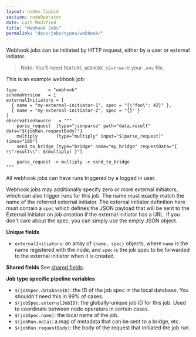 ```yaml
---
layout: nodes.liquid
section: nodeOperator
date: Last Modified
title: "Webhook Jobs"
permalink: "docs/jobs/types/webhook/"
---
```


Webhook jobs can be initiated by HTTP request, either by a user or external initiator.

> Note: You'll need `FEATURE_WEBHOOK_V2=true` in your `.env` file.

This is an example webhook job:

```jpv2
type            = "webhook"
schemaVersion   = 1
externalInitiators = [
  { name = "my-external-initiator-1", spec = "{\"foo\": 42}" },
  { name = "my-external-initiator-2", spec = "{}" }
]
observationSource   = """
    parse_request  [type="jsonparse" path="data,result" data="$(jobRun.requestBody)"]
    multiply       [type="multiply" input="$(parse_request)" times="100"]
    send_to_bridge [type="bridge" name="my_bridge" requestData="{ \\"result\\": $(multiply) }"]

    parse_request -> multiply -> send_to_bridge
"""
```

All webhook jobs can have runs triggered by a logged in user.

Webhook jobs may additionally specify zero or more external initiators, which can also trigger runs for this job. The name must exactly match the name of the referred external initiator. The external initiator definition here must contain a `spec` which defines the JSON payload that will be sent to the External Initiator on job creation if the external initiator has a URL. If you don't care about the spec, you can simply use the empty JSON object.

**Unique fields**

- `externalInitiators`: an array of `{name, spec}` objects, where `name` is the name registered with the node, and `spec` is the job spec to be forwarded to the external initiator when it is created.

**Shared fields**
See [shared fields](/docs/jobs/#shared-fields).

**Job type specific pipeline variables**

- `$(jobSpec.databaseID)`: the ID of the job spec in the local database. You shouldn't need this in 99% of cases.
- `$(jobSpec.externalJobID)`: the globally-unique job ID for this job. Used to coordinate between node operators in certain cases.
- `$(jobSpec.name)`: the local name of the job.
- `$(jobRun.meta)`: a map of metadata that can be sent to a bridge, etc.
- `$(jobRun.requestBody)`: the body of the request that initiated the job run.
